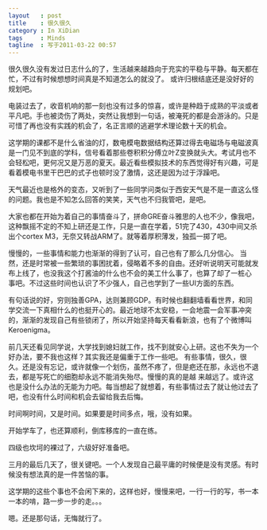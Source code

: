 ```yaml
--- 
layout   : post
title    : 很久很久
category : In XiDian
tags     : Minds  
tagline  : 写于2011-03-22 00:57
---
```



很久很久没有发过日志什么的了，生活越来越趋向于充实的平稳与平静。每天都在忙，不过有时候想想时间真是不知道怎么的就没了。 或许归根结底还是没好好的规划吧。

电装过去了，收音机响的那一刻也没有过多的惊喜，或许是种趋于成熟的平淡或者平凡吧。手也被烫伤了两处，突然让我想到一句话，被淹死的都是会游泳的。只是可惜了再也没有实践的机会了，名正言顺的逃避学术理论数十天的机会。

这学期的课都不是什么省油的灯，数电模电数据结构还算过得去电磁场与电磁波真是一门见不到底的学科，信号看着那些卷积积分傅立叶Z变换就头大。考试月也不 会轻松吧，更何况又是万恶的夏天。最近看些模拟技术的东西觉得好有兴趣，可是看着模电书里干巴巴的式子也顿时没了激情，这还是因为过于浮躁吧。

天气最近也是格外的变态，又听到了一些同学问类似于西安天气是不是一直这么怪的问题。我也是不知怎么回答的笑笑，天气也不归我管吧，是吧。

 大家也都在开始为着自己的事情奋斗了，拼命GRE奋斗雅思的人也不少，像我吧，这种飘摇不定的不知上研还是工作，只是一直在学着，51完了430，430中间又杀出个cortex M3，无奈又转战ARM了。就等着厚积薄发，独孤一掷了吧。

慢慢的，一些事情和能力也渐渐的得到了认可，自己也有了那么几分信心。 当然，还是时常被一些繁琐的事困扰着，侵略着不多的自由。还好听说明天可能就发布上线了，也没我这个打酱油的什么也不会的美工什么事了，也算了却了一桩心 事吧。不过这些时间也认识了不少强人，自己也学到了一些UI方面的东西。

有句话说的好，穷则独善GPA，达则兼顾GDP。有时候也翻翻墙看看世界，和同学交流一下真相什么的也挺开心的。最近地球不太安稳，一会地震一会军事冲突的，渐渐的发现自己有些锁闭了，所以开始坚持每天看看新浪，也有了个微博叫Keroenigma。

前几天还看见同学说，大学找到媳妇就工作，找不到就安心上研。这也不失为一个好办法，要不我也这样？其实我还是偏重于工作一些吧。 有些事情，很久，很久。还是没有忘记，或许就像一个划伤，虽然不疼了，但是疤还在那，永远也不退去，都是写死亡的细胞却永远不能消失殆尽。慢慢的真的是越 来越远了。或许这也是没什么办法的无能为力吧。每当想起了就想着，有些事情过去了就让他过去了吧，也没有什么时间和机会去留给我去后悔。

时间啊时间，又是时间。如果要是时间多点，哦，没有如果。

开始学车了，也还算顺利，倒库移库的一直在练。

四级也坎坷的裸过了，六级好好准备吧。

三月的最后几天了，很关键吧。一个人发现自己最平庸的时候便是没有灵感。有时候没有想法真的是一件苦恼的事。

这学期的这些个事也不会闲下来的，这样也好，慢慢来吧，一行一行的写，书一本一本的啃，路一步一步的走。。。

嗯。还是那句话，无悔就行了。